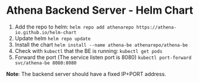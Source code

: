 # Athena Backend Server - Helm Chart

1. Add the repo to helm:
`helm repo add athenarepo https://athena-io.github.io/helm-chart`
2. Update helm
`helm repo update`
3. Install the chart
`helm install --name athena-be athenarepo/athena-be`
4. Check with `kubectl` that the BE is running:
`kubectl get pods`
5. Forward the port (The service listen port is 8080)
`kubectl port-forward svc/athena-be 8080:8080`

**Note**:
The backend server should have a fixed IP+PORT address.
